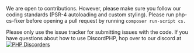We are open to contributions. However, please make sure you follow our coding standards (PSR-4 autoloading and custom styling). Please run php-cs-fixer before opening a pull request by running ``composer run-script cs.``

Please only use the issue tracker for submitting issues with the code. If you have questions about how to use DiscordPHP, hop over to our discord at [![PHP Discorders](https://discord.com/api/guilds/115233111977099271/widget.png?style=banner1)](https://discord.gg/dphp)
